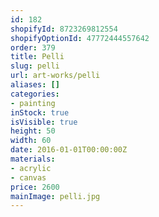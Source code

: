 ```yaml
---
id: 182
shopifyId: 8723269812554
shopifyOptionId: 47772444557642
order: 379
title: Pelli
slug: pelli
url: art-works/pelli
aliases: []
categories:
- painting
inStock: true
isVisible: true
height: 50
width: 60
date: 2016-01-01T00:00:00Z
materials:
- acrylic
- canvas
price: 2600
mainImage: pelli.jpg
---
```

